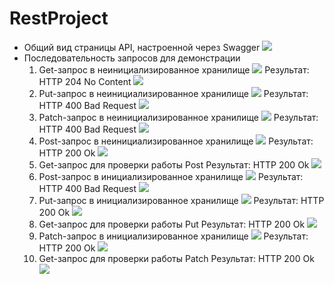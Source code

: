 # RestProject

* Общий вид страницы API, настроенной через Swagger
![](https://sun9-5.userapi.com/impg/_UCrfrnX0euVITCPNOIr43R3sLsxocf2JMLwqA/aImnE154BMo.jpg?size=945x490&quality=96&proxy=1&sign=ada3ae45a0db54a8ce01927006d372ca&type=album)
* Последовательность запросов для демонстрации
    1. Get-запрос в неинициализированное хранилище
    ![](https://sun9-15.userapi.com/impg/1P5Nb67mWZNZ6SFt19fyKd5bR7usjFy88hnj1Q/XZ1FQA96iC4.jpg?size=899x384&quality=96&proxy=1&sign=c4969976c7b45cc822b12a277bd6d388&type=album)
    Результат: HTTP 204 No Content
    ![](https://sun9-63.userapi.com/impg/CvKXqck2WBI7o3dXEtjvyZbflq8wucsUGFXHFg/ktR_oBXL1VY.jpg?size=900x570&quality=96&proxy=1&sign=ce003c376c31e54a4dd427f08acf53c8&type=album)
    1. Put-запрос в неинициализированное хранилище
    ![](https://sun9-45.userapi.com/impg/w3HUVrMHeR17DRcW8TbIFG2gYn3wbesvu0bxcQ/ECR30q8WjFA.jpg?size=901x774&quality=96&proxy=1&sign=a224c8ed93b6593390802751551c1504&type=album)
    Результат: HTTP 400 Bad Request
    ![](https://sun9-43.userapi.com/impg/4sqSpxBR5iq4_Of7z_iNWiJeSiCBvVFrPb-38w/Esh9qc6veMU.jpg?size=901x763&quality=96&proxy=1&sign=df474e846c5be216bd74f1fc73e34300&type=album)
    1. Patch-запрос в неинициализированное хранилище
    ![](https://sun9-65.userapi.com/impg/gbvClgNFKXYOeTMJNl_auP0ZsHMWJouWfbkz-w/VKcoOgY3aGs.jpg?size=901x778&quality=96&proxy=1&sign=8dc714ac713ec76e85c4d9a9ae125ebe&type=album)
    Результат: HTTP 400 Bad Request
    ![](https://sun9-34.userapi.com/impg/QYFLeKHrcIAuHYwSASZf8OLg-xSEyk-YSBtA_w/M-u17Mb5z0M.jpg?size=901x762&quality=96&proxy=1&sign=50798b7bc3bc50960e2d6560e4ce77a4&type=album)
    1. Post-запрос в неинициализированное хранилище
    ![](https://sun9-26.userapi.com/impg/E9HZ-KwVreENvOz1jS7MQ9qG6knTjiXW3ipofg/YNgIitzXVaw.jpg?size=900x779&quality=96&proxy=1&sign=51110f773177b1c424ada49407082491&type=album)
    Результат: HTTP 200 Ok
    ![](https://sun9-40.userapi.com/impg/n-vHmqmlIC7ne7kzpeQmueIMsKBcnKQMYPjtjA/OgHAfsKtlSA.jpg?size=901x749&quality=96&proxy=1&sign=aa3a6ac84048b984c3cf4b9e79f27c54&type=album)
    1. Get-запрос для проверки работы Post
    Результат: HTTP 200 Ok
    ![](https://sun9-7.userapi.com/impg/m0-St9hgYiD2JXniM6dF6ClQkZees819cnG82w/6v3zQBMbse8.jpg?size=900x700&quality=96&proxy=1&sign=bb4569df861c353986299b96e8fb75d2&type=album)
    1. Post-запрос в инициализированное хранилище
    ![](https://sun9-11.userapi.com/impg/fEpD_PUe_CKPpinbQt2sfvMSqXfQcuRExe3FOw/8bV7VHh0tz0.jpg?size=900x779&quality=96&proxy=1&sign=67a3c3fe3d3a2ffc267613fad89b4ade&type=album)
    Результат: HTTP 400 Bad Request
    ![](https://sun9-50.userapi.com/impg/_Su1Um7UjfUc-6yofto7YU7t6n3fa96SWQs11w/wl3cqJbaymw.jpg?size=900x762&quality=96&proxy=1&sign=9a604a2f49af62aa02e9e35954fc5012&type=album)
    1. Put-запрос в инициализированное хранилище
    ![](https://sun9-31.userapi.com/impg/EvZrVOXvTRzUDACHS9mQwXzhNfc2lwoOpvvv_w/jh27UcxCHc4.jpg?size=901x779&quality=96&proxy=1&sign=d9b281c2b53ad67d9a984f0d4284c4f0&type=album)
    Результат: HTTP 200 Ok
    ![](https://sun9-67.userapi.com/impg/U7aLIlt4xdVqwDKjvuSfwK1rM31j3x99uBEmHw/kmkBe712944.jpg?size=901x749&quality=96&proxy=1&sign=3d369b3cda96d583e2012e6f42776b15&type=album)
    1. Get-запрос для проверки работы Put
    Результат: HTTP 200 Ok
    ![](https://sun9-16.userapi.com/impg/accPvTVKGWiDyPtKYnLhXd5-VvNKj9HAtYp9Tg/OAdFZeZXuCI.jpg?size=901x698&quality=96&proxy=1&sign=34539cec6d7519fab0991d236c8730b4&type=album)
    1. Patch-запрос в инициализированное хранилище
    ![](https://sun9-16.userapi.com/impg/bwZd1aeD_635cDXxOP9UQ6FyZn3bhgHd9cv6Ig/aCrtemwTfdA.jpg?size=900x778&quality=96&proxy=1&sign=ab7964dfabc704402a0b206221456523&type=album)
    Результат: HTTP 200 Ok
    ![](https://sun9-19.userapi.com/impg/p8wroICu1HjtiTfpA9Df5PECz0uhhdywfTfC0Q/nj90RXig_Ps.jpg?size=901x747&quality=96&proxy=1&sign=11fa9c496cd0dad45327cc7f5b322af6&type=album)
    1. Get-запрос для проверки работы Patch
    Результат: HTTP 200 Ok
    ![](https://sun9-76.userapi.com/impg/frCPs7KbhioFJGGUOKqSIYsHPQ434WhXFwqiAA/MeX-qfKSQq8.jpg?size=900x767&quality=96&proxy=1&sign=6f1b94551cad39090d4137000c6ab23a&type=album)
    
    
    